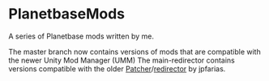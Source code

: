 # PlanetbaseMods
A series of Planetbase mods written by me.

The master branch now contains versions of mods that are compatible with the newer Unity Mod Manager (UMM)
The main-redirector contains versions compatible with the older [Patcher](https://www.nexusmods.com/planetbase/mods/1)/[redirector](https://www.nexusmods.com/planetbase/mods/3) by jpfarias.
